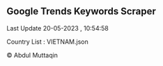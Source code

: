 

## Google Trends Keywords Scraper 
 
Last Update 20-05-2023 , 10:54:58

Country List :
VIETNAM.json



© Abdul Muttaqin 

